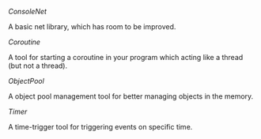*ConsoleNet*

A basic net library, which has room to be improved.

*Coroutine*

A tool for starting a coroutine in your program which acting like a thread (but not a thread).

*ObjectPool*

A object pool management tool for better managing objects in the memory.

*Timer*

A time-trigger tool for triggering events on specific time.